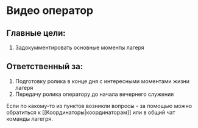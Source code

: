 # Видео оператор

## Главные цели:
1. Задокумментировать основные моменты лагеря

## Ответственный за:
1. Подготовку ролика в конце дня с интересными моментами жизни лагеря 
3. Передачу ролика оператору до начала вечернего служения

Если по какому-то из пунктов возникли вопросы - за помощью можно обратиться к [[Координаторы|координаторам]] или в общий чат команды лагегря.